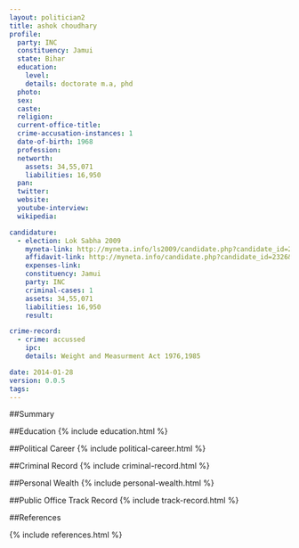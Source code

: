 ```yaml
---
layout: politician2
title: ashok choudhary
profile: 
  party: INC
  constituency: Jamui
  state: Bihar
  education: 
    level: 
    details: doctorate m.a, phd
  photo: 
  sex: 
  caste: 
  religion: 
  current-office-title: 
  crime-accusation-instances: 1
  date-of-birth: 1968
  profession: 
  networth: 
    assets: 34,55,071
    liabilities: 16,950
  pan: 
  twitter: 
  website: 
  youtube-interview: 
  wikipedia: 

candidature: 
  - election: Lok Sabha 2009
    myneta-link: http://myneta.info/ls2009/candidate.php?candidate_id=2326
    affidavit-link: http://myneta.info/candidate.php?candidate_id=2326&scan=original
    expenses-link: 
    constituency: Jamui 
    party: INC
    criminal-cases: 1
    assets: 34,55,071
    liabilities: 16,950
    result:  

crime-record: 
  - crime: accussed
    ipc: 
    details: Weight and Measurment Act 1976,1985 

date: 2014-01-28
version: 0.0.5
tags: 
---
```

##Summary


##Education
{% include education.html %}


##Political Career
{% include political-career.html %}


##Criminal Record
{% include criminal-record.html %}


##Personal Wealth
{% include personal-wealth.html %}


##Public Office Track Record
{% include track-record.html %}


##References


{% include references.html %}